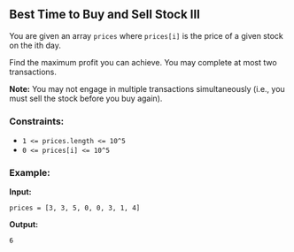 ## Best Time to Buy and Sell Stock III

You are given an array `prices` where `prices[i]` is the price of a given stock on the ith day.

Find the maximum profit you can achieve. You may complete at most two transactions.

**Note:** You may not engage in multiple transactions simultaneously (i.e., you must sell the stock before you buy again).

### Constraints:
- `1 <= prices.length <= 10^5`
- `0 <= prices[i] <= 10^5`

### Example:
**Input:** 
```plaintext
prices = [3, 3, 5, 0, 0, 3, 1, 4]
```

**Output:** 
```plaintext
6
```
